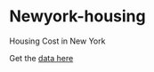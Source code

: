 # Newyork-housing
Housing Cost in New York

Get the [data here](https://raw.githubusercontent.com/NicJC/Newyork-housing/main/NYhousingCost.csv)
